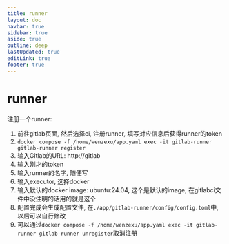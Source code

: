 ```yaml
---
title: runner
layout: doc
navbar: true
sidebar: true
aside: true
outline: deep
lastUpdated: true
editLink: true
footer: true
---
```


# runner

注册一个runner: 

1. 前往gitlab页面, 然后选择ci, 注册runner, 填写对应信息后获得runner的token
2. `docker compose -f /home/wenzexu/app.yaml exec -it gitlab-runner gitlab-runner register`
3. 输入Gitlab的URL: http://gitlab
4. 输入刚才的token
5. 输入runner的名字, 随便写
6. 输入executor, 选择docker
7. 输入默认的docker image: ubuntu:24.04, 这个是默认的image, 在gitlabci文件中没注明的话用的就是这个
8. 配置完成会生成配置文件, 在`./app/gitlab-runner/config/config.toml`中, 以后可以自行修改
9. 可以通过`docker compose -f /home/wenzexu/app.yaml exec -it gitlab-runner gitlab-runner unregister`取消注册
